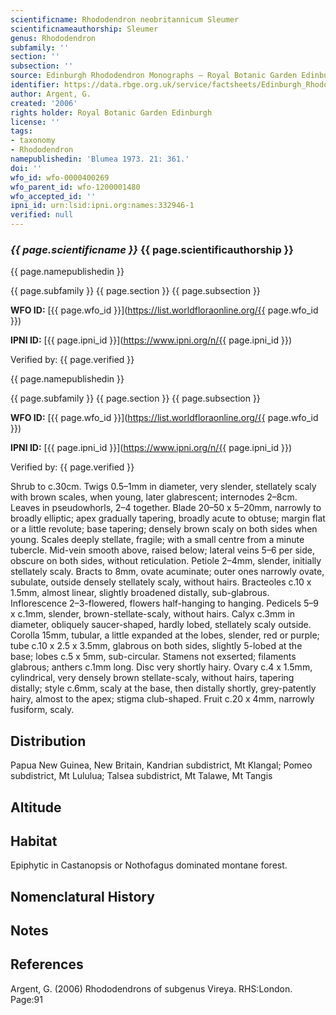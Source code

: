 ```yaml
---
scientificname: Rhododendron neobritannicum Sleumer
scientificnameauthorship: Sleumer
genus: Rhododendron
subfamily: ''
section: ''
subsection: ''
source: Edinburgh Rhododendron Monographs – Royal Botanic Garden Edinburgh
identifier: https://data.rbge.org.uk/service/factsheets/Edinburgh_Rhododendron_Monographs.xhtml
author: Argent, G.
created: '2006'
rights holder: Royal Botanic Garden Edinburgh
license: ''
tags:
- taxonomy
- Rhododendron
namepublishedin: 'Blumea 1973. 21: 361.'
doi: ''
wfo_id: wfo-0000400269
wfo_parent_id: wfo-1200001480
wfo_accepted_id: ''
ipni_id: urn:lsid:ipni.org:names:332946-1
verified: null
---
```

### _{{ page.scientificname }}_ {{ page.scientificauthorship }}
 {{ page.namepublishedin }}

{{ page.subfamily }} {{ page.section }} {{ page.subsection }}

**WFO ID:** [{{ page.wfo_id }}](https://list.worldfloraonline.org/{{ page.wfo_id }})

**IPNI ID:** [{{ page.ipni_id }}](https://www.ipni.org/n/{{ page.ipni_id }})

Verified by: {{ page.verified }}

 {{ page.namepublishedin }}

{{ page.subfamily }} {{ page.section }} {{ page.subsection }}

**WFO ID:** [{{ page.wfo_id }}](https://list.worldfloraonline.org/{{ page.wfo_id }})

**IPNI ID:** [{{ page.ipni_id }}](https://www.ipni.org/n/{{ page.ipni_id }})

Verified by: {{ page.verified }}



Shrub to c.30cm. Twigs 0.5–1mm in diameter, very slender, stellately scaly with brown scales, when young, later glabrescent; internodes 2–8cm. Leaves in pseudo­whorls, 2–4 together. Blade 20–50 x 5–20mm, narrowly to broadly elliptic; apex gradually tapering, broadly acute to obtuse; margin flat or a little revolute; base tapering; densely brown scaly on both sides when young. Scales deeply stellate, fragile; with a small centre from a minute tubercle. Mid-vein smooth above, raised below; lateral veins 5–6 per side, obscure on both sides, without reticulation. Petiole 2–4mm, slender, initially stellately scaly. Bracts to 8mm, ovate acuminate; outer ones narrowly ovate, subulate, outside densely stellately scaly, without hairs. Bracteoles c.10 x 1.5mm, almost linear, slightly broadened distally, sub-glabrous. Inflorescence 2–3-flowered, flowers half-hanging to hanging. Pedicels 5–9 x c.1mm, slender, brown-stellate-scaly, without hairs. Calyx c.3mm in diameter, obliquely saucer-shaped, hardly lobed, stellately scaly outside. Corolla 15mm, tubular, a little expanded at the lobes, slender, red or purple; tube c.10 x 2.5 x 3.5mm, glabrous on both sides, slightly 5-lobed at the base; lobes c.5 x 5mm, sub-circular. Stamens not exserted; filaments glabrous; anthers c.1mm long. Disc very shortly hairy. Ovary c.4 x 1.5mm, cylindrical, very densely brown stellate-scaly, without hairs, tapering distally; style c.6mm, scaly at the base, then distally shortly, grey-patently hairy, almost to the apex; stigma club-shaped. Fruit c.20 x 4mm, narrowly fusiform, scaly.

## Distribution
Papua New Guinea, New Britain, Kandrian subdistrict, Mt Klangal; Pomeo subdistrict, Mt Lululua; Talsea subdistrict, Mt Talawe, Mt Tangis

## Altitude


## Habitat
Epiphytic in Castanopsis or Notho­fagus dominated montane forest.

## Nomenclatural History

                       
## Notes


## References

Argent, G. (2006) Rhododendrons of subgenus Vireya. RHS:London. Page:91
